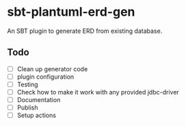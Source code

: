 # sbt-plantuml-erd-gen
An SBT plugin to generate ERD from existing database.


## Todo
- [ ] Clean up generator code
- [ ] plugin configuration
- [ ] Testing
- [ ] Check how to make it work with any provided jdbc-driver
- [ ] Documentation
- [ ] Publish 
- [ ] Setup actions